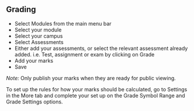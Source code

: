 ## **Grading** 
-	Select Modules from the main menu bar
-	Select your module
-	Select your campus
-	Select Assessments
-	Either add your assessments, or select the relevant assessment already added. i.e. Test, assignment or exam by clicking on Grade
-	Add your marks
-	Save

*Note:* Only publish your marks when they are ready for public viewing.

To set up the rules for how your marks should be calculated, go to Settings in the More tab and complete your set up on the Grade Symbol Range and Grade Settings options. 

